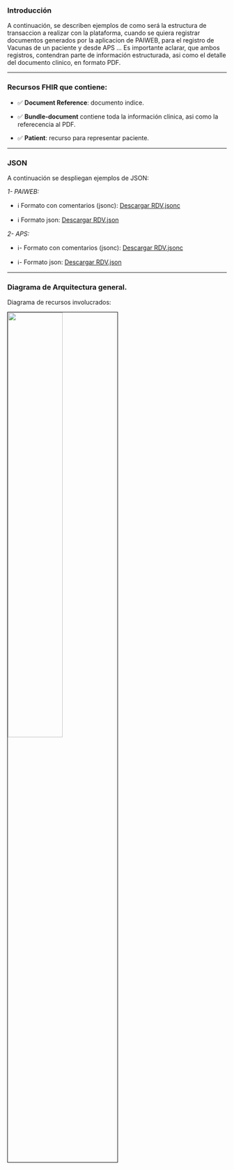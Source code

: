 ### Introducción

A continuación, se describen ejemplos de como será la estructura de transaccion a realizar con la plataforma, cuando se quiera registrar documentos generados por la aplicacion de PAIWEB, para el registro de Vacunas de un paciente y desde APS ...
Es importante aclarar, que ambos registros, contendran parte de información estructurada, asi como el detalle del documento clinico, en formato PDF.

---

### Recursos FHIR que contiene:

- ✅ **Document Reference**: documento indice.

- ✅ **Bundle-document** contiene toda la información clinica, asi como la referecencia al PDF.

- ✅ **Patient**: recurso para representar paciente.

---

### JSON

A continuación se despliegan ejemplos de JSON:

_1- PAIWEB:_

- ℹ️ Formato con comentarios (jsonc): [Descargar RDV.jsonc](D:\2.COLOMBIA\2025_IG_CO\GuiasImplementacion\input\pagecontent\RDVpdfC.jsonc) 

- ℹ️ Formato json: [Descargar RDV.json](D:\2.COLOMBIA\2025_IG_CO\GuiasImplementacion\input\pagecontent\RDVpdf.json) 


_2- APS:_ 

- ℹ️- Formato con comentarios (jsonc): [Descargar RDV.jsonc](D:\2.COLOMBIA\2025_IG_CO\GuiasImplementacion\input\pagecontent\RDVpdfC.jsonc) 

- ℹ️- Formato json: [Descargar RDV.json](D:\2.COLOMBIA\2025_IG_CO\GuiasImplementacion\input\pagecontent\RDVpdf.json) 

---

### Diagrama de Arquitectura general.

Diagrama de recursos involucrados:

<div align="left" >
  <img  style="border: 1px solid; color: black; width: 50%; height: 50%;" src="DiagramaPDF.png"> 
</div>

